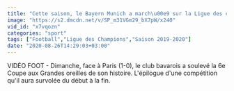 ```yaml
---
title: "Cette saison, le Bayern Munich a march\u00e9 sur la Ligue des champions - Foot - C1"
image: "https://s2.dmcdn.net/v/SP_m31VGm29_bX7pW/x240"
vid_id: "x7vqozn"
categories: "sport"
tags: ["Football","Ligue des Champions","Saison 2019-2020"]
date: "2020-08-26T14:29:03+03:00"
---
```

VIDÉO FOOT - Dimanche, face à Paris (1-0), le club bavarois a soulevé la 6e Coupe aux Grandes oreilles de son histoire. L'épilogue d'une compétition qu'il aura survolée du début à la fin.
